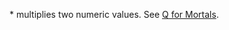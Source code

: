\* multiplies two numeric values. See [Q for Mortals](JB:QforMortals2/primitive_operations#Basic_Arithmetic:_.2B.2C_-.2C_.2A.2C_.25 "wikilink").
